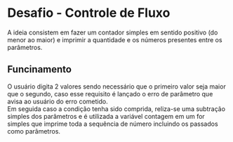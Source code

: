 # Desafio - Controle de Fluxo

A ideia consistem em fazer um contador simples em sentido positivo (do menor ao maior) e imprimir a quantidade e os números presentes entre os parâmetros.

## Funcinamento

O usuário digita 2 valores sendo necessário que o primeiro valor seja maior que o segundo, caso esse requisito é lançado o erro de parâmetro que avisa ao usuário do erro cometido. \
Em seguida caso a condição tenha sido comprida, reliza-se uma subtração simples dos parâmetros e é utilizada a variável contagem em um for simples que imprime toda a sequência de número incluindo os passados como parâmetros.
